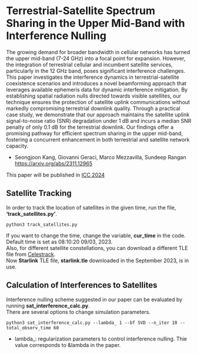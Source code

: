 # Terrestrial-Satellite Spectrum Sharing in the Upper Mid-Band with Interference Nulling
The growing demand for broader bandwidth in cellular networks has turned the upper mid-band (7-24 GHz) into a focal point for expansion. 
However, the integration of terrestrial cellular and incumbent satellite services, particularly in the 12 GHz band, poses significant interference challenges. 
This paper investigates the interference dynamics in terrestrial-satellite coexistence scenarios and introduces a novel beamforming approach that leverages available ephemeris data for dynamic interference mitigation. 
By establishing spatial radiation nulls directed towards visible satellites, our technique ensures the protection of satellite uplink communications without markedly compromising terrestrial downlink quality. 
Through a practical case study, we demonstrate that our approach maintains the satellite uplink signal-to-noise ratio (SNR) degradation under 1 dB and incurs a median SNR penalty of only 0.1 dB for the terrestrial downlink. 
Our findings offer a promising pathway for efficient spectrum sharing in the upper mid-band, fostering a concurrent enhancement in both terrestrial and satellite network capacity.

* Seongjoon Kang, Giovanni Geraci, Marco Mezzavilla, Sundeep Rangan
https://arxiv.org/abs/2311.12965

This paper will be published in [ICC 2024](https://icc2024.ieee-icc.org/)

## Satellite Tracking
In order to track the location of satellites in the given time, run the file, **‘track_satellites.py’**.  <br /> 
```
python3 track_satellites.py
```
If you want to change the time, change the variable, **cur_time** in the code. Default time is set as 08:10:20 09/03, 2023.<br />
Also, for different satellite constellations, you can download a different TLE file from [Celestrack](https://celestrak.org/). <br />
Now **Starlink** TLE file, **starlink.tle** downloaded in the September 2023, is in use. <br />

## Calculation of Interferences to Satellites
Interference nulling scheme suggested in our paper can be evaluated by running **sat_interference_calc.py**.<br />
There are several options to change simulation parameters. <br />
```
python3 sat_interference_calc.py --lambda_ 1 --bf SVD --n_iter 10 --total_observ_time 60
```
- lambda_: regularization parameters to control interference nulling. Thie value corresponds to &lambda in the paper. 
